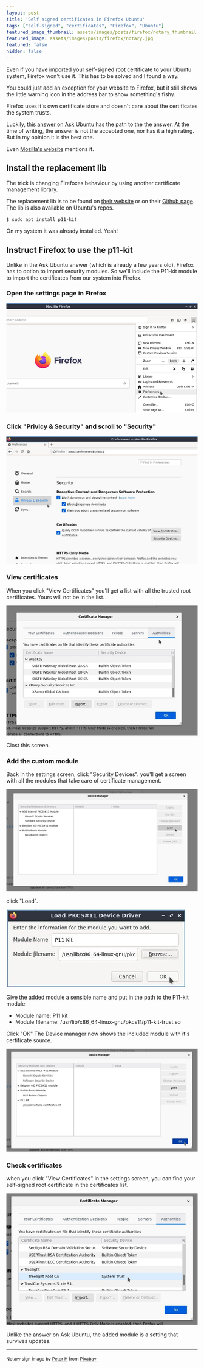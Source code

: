 ```yaml
---
layout: post
title: 'Self signed certificates in Firefox Ubuntu'
tags: ["self-signed", "certificates", "Firefox", "Ubuntu"]
featured_image_thumbnail: assets/images/posts/firefox/notary_thumbnail.jpg
featured_image: assets/images/posts/firefox/notary.jpg
featured: false
hidden: false
---
```


Even if you have imported your self-signed root certificate to your Ubuntu system, Firefox won't use it. This has to be solved and I found a way.

<!--more-->

You could just add an exception for your website to Firefox, but it still shows the little warning icon in the address bar to show something's fishy.

Firefox uses it's own certificate store and doesn't care about the certificates the system trusts.

Luckily, [this answer on Ask Ubuntu](https://askubuntu.com/questions/244582/add-certificate-authorities-system-wide-on-firefox) has the path to the the answer. At the time of writing, the answer is not the accepted one, nor has it a high rating. But in my opinion it is the best one.

Even [Mozilla's website](https://support.mozilla.org/en-US/kb/setting-certificate-authorities-firefox) mentions it.

## Install the replacement lib

The trick is changing Firefoxes behaviour by using another certificate management library.

The replacement lib is to be found on [their website](https://p11-glue.github.io/p11-glue/p11-kit.html) or on their [Github page](https://github.com/p11-glue/p11-kit). The lib is also available on Ubuntu's repos.

```
$ sudo apt install p11-kit
```

On my system it was already installed. Yeah!

## Instruct Firefox to use the p11-kit

Unlike in the Ask Ubuntu answer (which is already a few years old), Firefox has to option to import security modules. So we'll include the P11-kit module to import the certificates from our system into Firefox.

### Open the settings page in Firefox

![Preferences](/assets/images/posts/firefox/1-preferences.jpg)

### Click "Privicy & Security" and scroll to "Security"

![Security settings](/assets/images/posts/firefox/2-security.jpg)

### View certificates

When you click "View Certificates" you'll get a list with all the trusted root certificates. Yours will not be in the list.

![Certificates list](/assets/images/posts/firefox/3-certificates.jpg)

Clost this screen.

### Add the custom module

Back in the settings screen, click "Security Devices". you'll get a screen with all the modules that take care of certificate management.

![Security devices](/assets/images/posts/firefox/4-load.jpg)

click "Load".

![Add kit](/assets/images/posts/firefox/5-kit.jpg)

Give the added module a sensible name and put in the path to the P11-kit module:

- Module name: P11 kit
- Module filename: /usr/lib/x86_64-linux-gnu/pkcs11/p11-kit-trust.so

Click "OK" The Device manager now shows the included module with it's certificate source.

![Added module](/assets/images/posts/firefox/6-added.jpg)

### Check certificates

when you click "View Certificates" in the settings screen, you can find your self-signed root certificate in the certificates list.

![Certificates](/assets/images/posts/firefox/7-certificates.jpg)

Unlike the answer on Ask Ubuntu, the added module is a setting that survives updates.

---

<small>Notary sign image by <a href="https://pixabay.com/users/tama66-1032521/?utm_source=link-attribution&amp;utm_medium=referral&amp;utm_campaign=image&amp;utm_content=3617525">Peter H</a> from <a href="https://pixabay.com/?utm_source=link-attribution&amp;utm_medium=referral&amp;utm_campaign=image&amp;utm_content=3617525">Pixabay</a></small>
